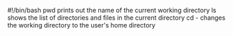 #!/bin/bash
pwd prints out the name of the current working directory
ls shows the list of directories and files in the current directory
cd - changes the working directory to the user's home directory
